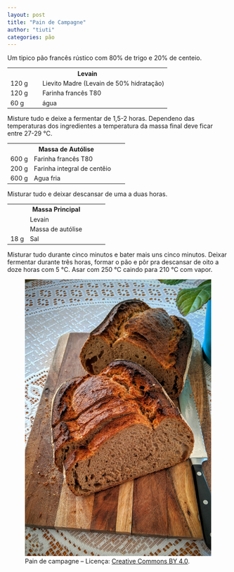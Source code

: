 ```yaml
---
layout: post
title: "Pain de Campagne"
author: "tiuti"
categories: pão
---
```


Um tipico pão francês rústico com 80% de trigo e 20% de centeio.

<table>
  <tr>
    <th colspan="2">Levain</th>
  </tr>
  <tr>
    <td style="width:20%">120 g</td>
    <td>Lievito Madre (Levain de 50% hidratação)</td>
  </tr>
  <tr>
    <td style="width:20%">120 g</td>
    <td>Farinha francês T80</td>
  </tr>
  <tr>
    <td style="width:20%">60 g</td>
    <td>água</td>
  </tr>
</table>

Misture tudo e deixe a fermentar de 1,5-2 horas.
Dependeno das temperaturas dos ingredientes a temperatura da massa final deve ficar entre
27-29 °C.

<table>
  <tr>
    <th colspan="2">Massa de Autólise</th>
  </tr>
  <tr>
    <td style="width:20%">600 g</td>
    <td>Farinha francês T80</td>
  </tr>
  <tr>
    <td style="width:20%">200 g</td>
    <td>Farinha integral de centêio</td>
  </tr>
  <tr>
    <td style="width:20%">600 g</td>
    <td>Agua fria</td>
  </tr>
</table>

Misturar tudo e deixar descansar de uma a duas horas.

<table>
  <tr>
    <th colspan="2">Massa Principal</th>
  </tr>
  <tr>
    <td style="width:20%"> </td>
    <td>Levain</td>
  </tr>
  <tr>
    <td style="width:20%"> </td>
    <td>Massa de autólise</td>
  </tr>
  <tr>
    <td style="width:20%">18 g</td>
    <td>Sal</td>
  </tr>
</table>

Misturar tudo durante cinco minutos e bater mais uns cinco minutos.
Deixar fermentar durante três horas, formar o pão e pôr pra
descansar de oito a doze horas com 5 °C.
Asar com 250 °C caindo para 210 °C com vapor.

<figure>
  <img alt="Pain de Campagne" src="/assets/images/pain_de_campagne.png" />
  <figcaption>
    Pain de campagne – Licença:
    <a href="https://creativecommons.org/licenses/by/4.0/">Creative Commons BY 4.0</a>.
  </figcaption>
</figure>
